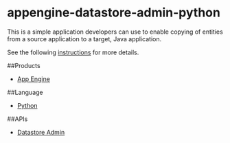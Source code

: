 appengine-datastore-admin-python
================================

This is a simple application developers can use to enable copying of entities
from a source application to a target, Java application.

See the following [instructions][1] for more details.

##Products
- [App Engine][2]

##Language
- [Python][3]

##APIs
- [Datastore Admin][4]


[1]: https://developers.google.com/appengine/docs/adminconsole/datastoreadmin#A_Note_for_Java_Developers
[2]: https://developers.google.com/appengine
[3]: http://www.python.org/
[4]: https://developers.google.com/appengine/docs/adminconsole/datastoreadmin
